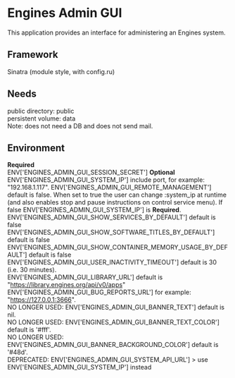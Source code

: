 Engines Admin GUI
=================

This application provides an interface for administering an Engines system.

Framework
---------
Sinatra (module style, with config.ru)

Needs
-----
public directory: public  
persistent volume: data  
Note: does not need a DB and does not send mail.

Environment
-----------
**Required**  
ENV['ENGINES_ADMIN_GUI_SESSION_SECRET']
**Optional**  
ENV['ENGINES_ADMIN_GUI_SYSTEM_IP'] include port, for example: "192.168.1.117".
ENV['ENGINES_ADMIN_GUI_REMOTE_MANAGEMENT'] default is false. When set to true the user can change :system_ip at runtime (and also enables stop and pause instructions on control service menu). If false ENV['ENGINES_ADMIN_GUI_SYSTEM_IP'] is **Required**.  
ENV['ENGINES_ADMIN_GUI_SHOW_SERVICES_BY_DEFAULT'] default is false
ENV['ENGINES_ADMIN_GUI_SHOW_SOFTWARE_TITLES_BY_DEFAULT'] default is false
ENV['ENGINES_ADMIN_GUI_SHOW_CONTAINER_MEMORY_USAGE_BY_DEFAULT'] default is false
ENV['ENGINES_ADMIN_GUI_USER_INACTIVITY_TIMEOUT'] default is 30 (i.e. 30 minutes).  
ENV['ENGINES_ADMIN_GUI_LIBRARY_URL'] default is "https://library.engines.org/api/v0/apps"  
ENV['ENGINES_ADMIN_GUI_BUG_REPORTS_URL'] for example: "https://127.0.0.1:3666".  
NO LONGER USED: ENV['ENGINES_ADMIN_GUI_BANNER_TEXT'] default is nil.  
NO LONGER USED: ENV['ENGINES_ADMIN_GUI_BANNER_TEXT_COLOR'] default is '#fff'.  
NO LONGER USED: ENV['ENGINES_ADMIN_GUI_BANNER_BACKGROUND_COLOR'] default is '#48d'.  
DEPRECATED:  ENV['ENGINES_ADMIN_GUI_SYSTEM_API_URL'] > use ENV['ENGINES_ADMIN_GUI_SYSTEM_IP'] instead
